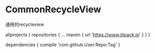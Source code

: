 # CommonRecycleView
通用的recycleview


allprojects {
		repositories {
			...
			maven { url 'https://www.jitpack.io' }
		}
	}
  
  dependencies {
		compile 'com.github.User:Repo:Tag'
	}
